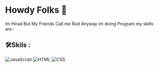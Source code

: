 # Howdy Folks 🤠

Im Hirad But My Friends Call me Rud Anyway im doing Program my skills are :

## 🛠️Skils :
![JavaScript](https://img.shields.io/badge/JavaScript-F7DF1E?logo=javascript&logoColor=black)
![HTML](https://img.shields.io/badge/HTML5-E34F26?logo=html5&logoColor=white)
![CSS](https://img.shields.io/badge/CSS3-1572B6?logo=css3&logoColor=white)
